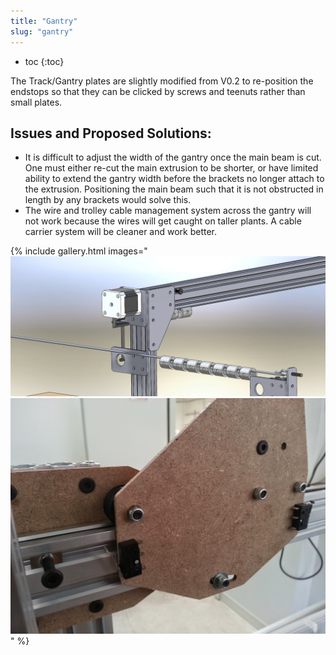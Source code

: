 ```yaml
---
title: "Gantry"
slug: "gantry"
---
```


* toc
{:toc}

The Track/Gantry plates are slightly modified from V0.2 to re-position the endstops so that they can be clicked by screws and teenuts rather than small plates.

## Issues and Proposed Solutions:
  * It is difficult to adjust the width of the gantry once the main beam is cut. One must either re-cut the main extrusion to be shorter, or have limited ability to extend the gantry width before the brackets no longer attach to the extrusion. Positioning the main beam such that it is not obstructed in length by any brackets would solve this.
  * The wire and trolley cable management system across the gantry will not work because the wires will get caught on taller plants. A cable carrier system will be cleaner and work better.

{% include gallery.html images="
![Gantry_Corner_Bracket.jpg](_images/Gantry_Corner_Bracket.jpg)
![Gantry_Track_Plate_V3.jpg](_images/Gantry_Track_Plate_V3.jpg)
" %}

